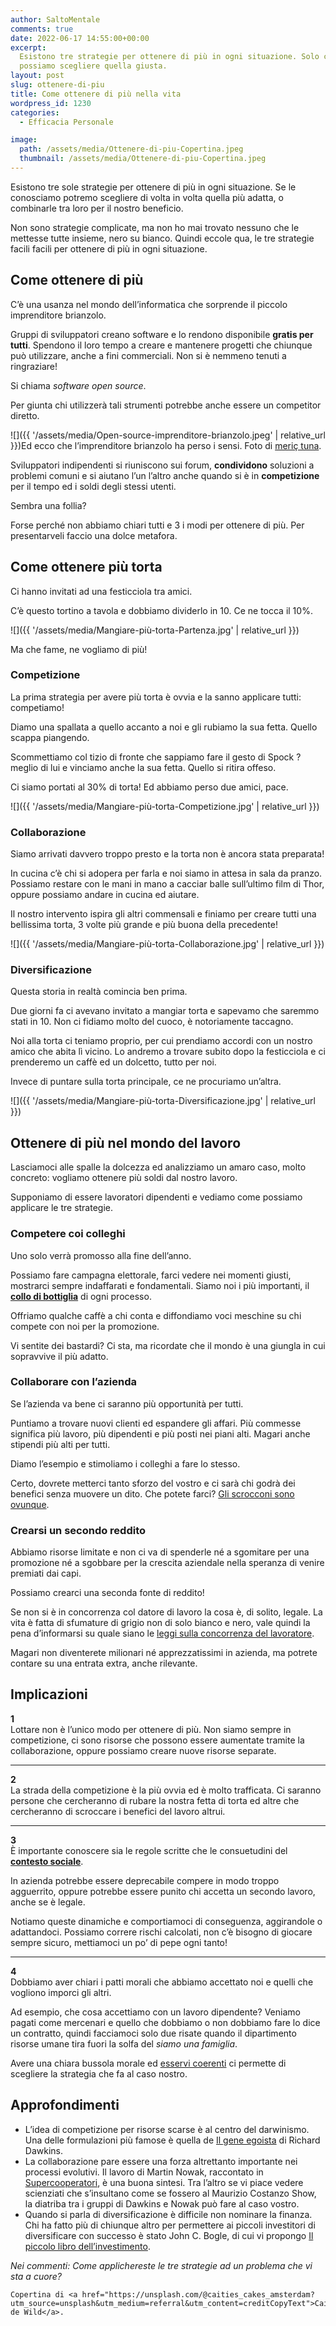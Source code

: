 ```yaml
---
author: SaltoMentale
comments: true
date: 2022-06-17 14:55:00+00:00
excerpt:
  Esistono tre strategie per ottenere di più in ogni situazione. Solo conoscendole
  possiamo scegliere quella giusta.
layout: post
slug: ottenere-di-piu
title: Come ottenere di più nella vita
wordpress_id: 1230
categories:
  - Efficacia Personale

image:
  path: /assets/media/Ottenere-di-piu-Copertina.jpeg
  thumbnail: /assets/media/Ottenere-di-piu-Copertina.jpeg
---
```


Esistono tre sole strategie per ottenere di più in ogni situazione. Se le conosciamo potremo scegliere di volta in volta quella più adatta, o combinarle tra loro per il nostro beneficio.

Non sono strategie complicate, ma non ho mai trovato nessuno che le mettesse tutte insieme, nero su bianco. Quindi eccole qua, le tre strategie facili facili per ottenere di più in ogni situazione.

## Come ottenere di più

C’è una usanza nel mondo dell’informatica che sorprende il piccolo imprenditore brianzolo.

Gruppi di sviluppatori creano software e lo rendono disponibile **gratis per tutti**. Spendono il loro tempo a creare e mantenere progetti che chiunque può utilizzare, anche a fini commerciali. Non si è nemmeno tenuti a ringraziare!

Si chiama _software open source_.

Per giunta chi utilizzerà tali strumenti potrebbe anche essere un competitor diretto.

![]({{ '/assets/media/Open-source-imprenditore-brianzolo.jpeg' | relative_url }})Ed ecco che l’imprenditore brianzolo ha perso i sensi. Foto di [meriç tuna](https://unsplash.com/@tunagraphy?utm_source=unsplash&utm_medium=referral&utm_content=creditCopyText).

Sviluppatori indipendenti si riuniscono sui forum, **condividono** soluzioni a problemi comuni e si aiutano l’un l’altro anche quando si è in **competizione** per il tempo ed i soldi degli stessi utenti.

Sembra una follia?

Forse perché non abbiamo chiari tutti e 3 i modi per ottenere di più. Per presentarveli faccio una dolce metafora.

## Come ottenere più torta

Ci hanno invitati ad una festicciola tra amici.

C’è questo tortino a tavola e dobbiamo dividerlo in 10. Ce ne tocca il 10%.

![]({{ '/assets/media/Mangiare-più-torta-Partenza.jpg' | relative_url }})

Ma che fame, ne vogliamo di più!

### Competizione

La prima strategia per avere più torta è ovvia e la sanno applicare tutti: competiamo!

Diamo una spallata a quello accanto a noi e gli rubiamo la sua fetta. Quello scappa piangendo.

Scommettiamo col tizio di fronte che sappiamo fare il gesto di Spock ? meglio di lui e vinciamo anche la sua fetta. Quello si ritira offeso.

Ci siamo portati al 30% di torta! Ed abbiamo perso due amici, pace.

![]({{ '/assets/media/Mangiare-più-torta-Competizione.jpg' | relative_url }})

### Collaborazione

Siamo arrivati davvero troppo presto e la torta non è ancora stata preparata!

In cucina c’è chi si adopera per farla e noi siamo in attesa in sala da pranzo. Possiamo restare con le mani in mano a cacciar balle sull’ultimo film di Thor, oppure possiamo andare in cucina ed aiutare.

Il nostro intervento ispira gli altri commensali e finiamo per creare tutti una bellissima torta, 3 volte più grande e più buona della precedente!

![]({{ '/assets/media/Mangiare-più-torta-Collaborazione.jpg' | relative_url }})

### Diversificazione

Questa storia in realtà comincia ben prima.

Due giorni fa ci avevano invitato a mangiar torta e sapevamo che saremmo stati in 10. Non ci fidiamo molto del cuoco, è notoriamente taccagno.

Noi alla torta ci teniamo proprio, per cui prendiamo accordi con un nostro amico che abita lì vicino. Lo andremo a trovare subito dopo la festicciola e ci prenderemo un caffè ed un dolcetto, tutto per noi.

Invece di puntare sulla torta principale, ce ne procuriamo un’altra.

![]({{ '/assets/media/Mangiare-più-torta-Diversificazione.jpg' | relative_url }})

## Ottenere di più nel mondo del lavoro

Lasciamoci alle spalle la dolcezza ed analizziamo un amaro caso, molto concreto: vogliamo ottenere più soldi dal nostro lavoro.

Supponiamo di essere lavoratori dipendenti e vediamo come possiamo applicare le tre strategie.

### Competere coi colleghi

Uno solo verrà promosso alla fine dell’anno.

Possiamo fare campagna elettorale, farci vedere nei momenti giusti, mostrarci sempre indaffarati e fondamentali. Siamo noi i più importanti, il [**collo di bottiglia**](/colli-di-bottiglia/) di ogni processo.

Offriamo qualche caffè a chi conta e diffondiamo voci meschine su chi compete con noi per la promozione.

Vi sentite dei bastardi? Ci sta, ma ricordate che il mondo è una giungla in cui sopravvive il più adatto.

### Collaborare con l’azienda

Se l’azienda va bene ci saranno più opportunità per tutti.

Puntiamo a trovare nuovi clienti ed espandere gli affari. Più commesse significa più lavoro, più dipendenti e più posti nei piani alti. Magari anche stipendi più alti per tutti.

Diamo l’esempio e stimoliamo i colleghi a fare lo stesso.

Certo, dovrete metterci tanto sforzo del vostro e ci sarà chi godrà dei benefici senza muovere un dito. Che potete farci? [Gli scrocconi sono ovunque](/rompiscatole-ed-eroi/).

### Crearsi un secondo reddito

Abbiamo risorse limitate e non ci va di spenderle né a sgomitare per una promozione né a sgobbare per la crescita aziendale nella speranza di venire premiati dai capi.

Possiamo crearci una seconda fonte di reddito!

Se non si è in concorrenza col datore di lavoro la cosa è, di solito, legale. La vita è fatta di sfumature di grigio non di solo bianco e nero, vale quindi la pena d’informarsi su quale siano le [leggi sulla concorrenza del lavoratore](https://www.laleggepertutti.it/293040_quando-posso-fare-concorrenza-al-datore-di-lavoro).

Magari non diventerete milionari né apprezzatissimi in azienda, ma potrete contare su una entrata extra, anche rilevante.

## Implicazioni

**1**  
Lottare non è l’unico modo per ottenere di più. Non siamo sempre in competizione, ci sono risorse che possono essere aumentate tramite la collaborazione, oppure possiamo creare nuove risorse separate.

---

**2**  
La strada della competizione è la più ovvia ed è molto trafficata. Ci saranno persone che cercheranno di rubare la nostra fetta di torta ed altre che cercheranno di scroccare i benefici del lavoro altrui.

---

**3**  
È importante conoscere sia le regole scritte che le consuetudini del [**contesto sociale**](/il-giusto-lo-sbagliato-ed-il-contesto-sociale/).

In azienda potrebbe essere deprecabile compere in modo troppo agguerrito, oppure potrebbe essere punito chi accetta un secondo lavoro, anche se è legale.

Notiamo queste dinamiche e comportiamoci di conseguenza, aggirandole o adattandoci. Possiamo correre rischi calcolati, non c’è bisogno di giocare sempre sicuro, mettiamoci un po’ di pepe ogni tanto!

---

**4**  
Dobbiamo aver chiari i patti morali che abbiamo accettato noi e quelli che vogliono imporci gli altri.

Ad esempio, che cosa accettiamo con un lavoro dipendente? Veniamo pagati come mercenari e quello che dobbiamo o non dobbiamo fare lo dice un contratto, quindi facciamoci solo due risate quando il dipartimento risorse umane tira fuori la solfa del _siamo una famiglia_.

Avere una chiara bussola morale ed [esservi coerenti](/misurare-la-coerenza/) ci permette di scegliere la strategia che fa al caso nostro.

## Approfondimenti

- L’idea di competizione per risorse scarse è al centro del darwinismo. Una delle formulazioni più famose è quella de [Il gene egoista](https://amzn.to/3sDmGKB) di Richard Dawkins.
- La collaborazione pare essere una forza altrettanto importante nei processi evolutivi. Il lavoro di Martin Nowak, raccontato in [Supercooperatori](https://amzn.to/3wlUvkg), è una buona sintesi. Tra l’altro se vi piace vedere scienziati che s’insultano come se fossero al Maurizio Costanzo Show, la diatriba tra i gruppi di Dawkins e Nowak può fare al caso vostro.
- Quando si parla di diversificazione è difficile non nominare la finanza. Chi ha fatto più di chiunque altro per permettere ai piccoli investitori di diversificare con successo è stato John C. Bogle, di cui vi propongo [Il piccolo libro dell’investimento](https://amzn.to/3FJQSZQ).

_Nei commenti: Come applichereste le tre strategie ad un problema che vi sta a cuore?_

    Copertina di <a href="https://unsplash.com/@caities_cakes_amsterdam?utm_source=unsplash&utm_medium=referral&utm_content=creditCopyText">Caitlyn de Wild</a>.
